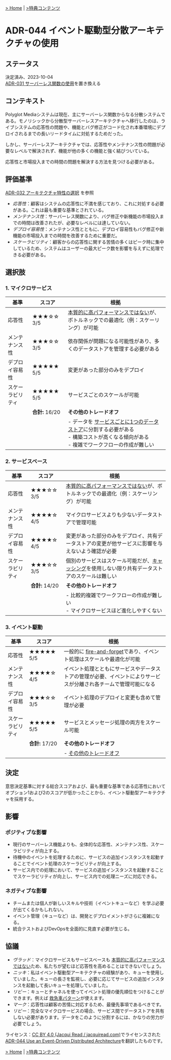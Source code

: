 [> Home](https://github.com/oreilly-japan/communicationpatterns-jp) | [>特典コンテンツ](https://github.com/oreilly-japan/communicationpatterns-jp/blob/master/freebies.md)

# ADR-044 イベント駆動型分散アーキテクチャの使用

## ステータス
決定済み、2023-10-04  
[ADR-031 サーバーレス関数の使用](https://link-to-superseded-ADR)を置き換える

## コンテキスト
Polyglot Mediaシステムは現在、主にサーバーレス関数からなる分散システムである。モノリシックから分散型サーバーレスアーキテクチャへ移行したのは、ライブシステムの応答性の問題や、機能とバグ修正がコード化され本番環境にデプロイされるまでの長いリードタイムに対処するためだった。

しかし、サーバーレスアーキテクチャでは、応答性やメンテナンス性の問題が必要なレベルで解決されず、機能が他の多くの機能と強く結びついている。

応答性と市場投入までの時間の問題を解決する方法を見つける必要がある。

## 評価基準
[ADR-032 アーキテクチャ特性の選択](https://link-to-ADR-002) を参照

- _応答性_：顧客はシステムの応答性に不満を感じており、これに対処する必要がある。これは最も重要な基準とされている。
- _メンテナンス性_：サーバーレス関数により、バグ修正や新機能の市場投入までの時間は改善されたが、必要なレベルには達していない。
- _デプロイ容易性_：メンテナンス性とともに、デプロイ容易性もバグ修正や新機能の市場投入までの時間を改善するために重要だ。
- _スケーラビリティ_：顧客からの応答性に関する苦情の多くはピーク時に集中しているため、システムはユーザーの最大ピーク数を影響を与えずに処理できる必要がある。

## 選択肢
### 1. マイクロサービス

| 基準        | スコア            | 根拠                                                                                                                                                                     |
| --------------- | ---------------- | ----------------------------------------------------------------------------------------------------------------------------------------------------------------------------- |
| 応答性  | ★★★☆☆ 3/5        | [本質的に高パフォーマンスではない](https://link-to-reference-info)が、ボトルネックでの最適化（例：スケーリング）が可能                                                |
| メンテナンス性 | ★★★☆☆ 3/5        | 依存関係が問題になる可能性があり、多くのデータストアを管理する必要がある                                                                                                                    |
| デプロイ容易性   | ★★★★★ 5/5        | 変更があった部分のみをデプロイ                                                                                                                                                  |
| スケーラビリティ     | ★★★★★ 5/5        | サービスごとのスケールが可能                                                                                                                                                    |
|                 | **合計:** 16/20 | **その他のトレードオフ**                                                                                                                                                          |
|                 |                  | - データを [サービスごとに1つのデータストア](https://link-to-reference-info)に分割する必要がある<br/>- 構築コストが高くなる傾向がある <br/>- 複雑でワークフローの作成が難しい |

### 2. サービスベース

| 基準        | スコア            | 根拠                                                                                                                      |
| --------------- | ---------------- | ------------------------------------------------------------------------------------------------------------------------------ |
| 応答性  | ★★★☆☆ 3/5        | [本質的に高パフォーマンスではない](https://link-to-reference-info)が、ボトルネックでの最適化（例：スケーリング）が可能 |
| メンテナンス性 | ★★★★☆ 4/5        | マイクロサービスよりも少ないデータストアで管理可能                                                                               |
| デプロイ容易性   | ★★★★☆ 4/5        | 変更があった部分のみをデプロイ、共有データストアの変更が他サービスに影響を与えないよう確認が必要                            |
| スケーラビリティ     | ★★★☆☆ 3/5        | 個別のサービスはスケール可能だが、[キャッシング](https://link-to-reference-info)を使用しない限り共有データストアのスケールは難しい        |
|                 | **合計:** 14/20 | **その他のトレードオフ**                                                                                                           |
|                 |                  | - 比較的複雑でワークフローの作成が難しい <br/>- マイクロサービスほど進化しやすくない                                       |

### 3. イベント駆動

| 基準        | スコア            | 根拠                                                                                                                     |
| --------------- | ---------------- | ---------------------------------------------------------------------------------------------------------------------------- |
| 応答性  | ★★★★★ 5/5        | 一般的に [fire-and-forget](https://link-to-reference-info)であり、イベント処理はスケールや最適化が可能                        |
| メンテナンス性 | ★★★★☆ 4/5        | イベント処理とともにサービスやデータストアの管理が必要、イベントによりサービスが分離され各チームで管理可能になる |
| デプロイ容易性   | ★★★☆☆ 3/5        | イベント処理のデプロイと変更も含めて管理が必要                                                           |
| スケーラビリティ     | ★★★★★ 5/5        | サービスとメッセージ処理の両方をスケール可能                                                                           |
|                 | **合計:** 17/20 | **その他のトレードオフ**                                                                                                         |
|                 |                  | - [その他のトレードオフ](https://link-to-reference-info)                                                        |

## 決定
意思決定基準に対する総合スコアおよび、最も重要な基準である応答性においてオプション1および2のスコアが低かったことから、イベント駆動型アーキテクチャを採用する。

## 影響
### ポジティブな影響
- 現行のサーバーレス機能よりも、全体的な応答性、メンテナンス性、スケーラビリティが向上する。
- 待機中のイベントを処理するために、サービスの追加インスタンスを起動することでイベント処理のスケーラビリティが向上する。
- サービス内での処理において、サービスの追加インスタンスを起動することでスケーラビリティが向上し、サービス内での処理ニーズに対応できる。

### ネガティブな影響
- チームまたは個人が新しいスキルや技術（イベントキューなど）を学ぶ必要が出てくるかもしれない。
- イベント管理（キューなど）は、開発とデプロイメントがさらに複雑になる。
- 統合テストおよびDevOpsを全面的に見直す必要が生じる。

## 協議
- _ヴラッド_：マイクロサービスもサービスベースも [本質的に高パフォーマンスではない](https://link-to-reference-info)ため、私たちが望むほど応答性を高めることはできないでしょう。
- _ニッキ_：私はイベント駆動型アーキテクチャの経験があり、キューを使用していました。キューの長さを監視し、必要に応じてサービスの追加インスタンスを起動して長いキューを処理していました。
- _リビー_：キューとチャネルを使ってイベント処理の優先順位をつけることができます。例えば [救急車パターン](https://link-to-reference-info)が使えます。
- _マーク_：応答性は顧客の苦情に対応するため、最優先事項であるべきです。
- _リビー_：完全なマイクロサービスの場合、サービス間でデータストアを共有しない必要があります。データをこのように分割するには、かなりの労力が必要でしょう。

ライセンス：[CC BY 4.0 (Jacqui Read / jacquiread.com)](https://creativecommons.org/licenses/by/4.0/)でライセンスされた[ADR-044 Use an Event-Driven Distributed Architecture](https://communicationpatternsbook.com/assets/ADR-example-decision-making.html)を翻訳したものです。

[> Home](https://github.com/oreilly-japan/communicationpatterns-jp) | [>特典コンテンツ](https://github.com/oreilly-japan/communicationpatterns-jp/blob/master/freebies.md)
